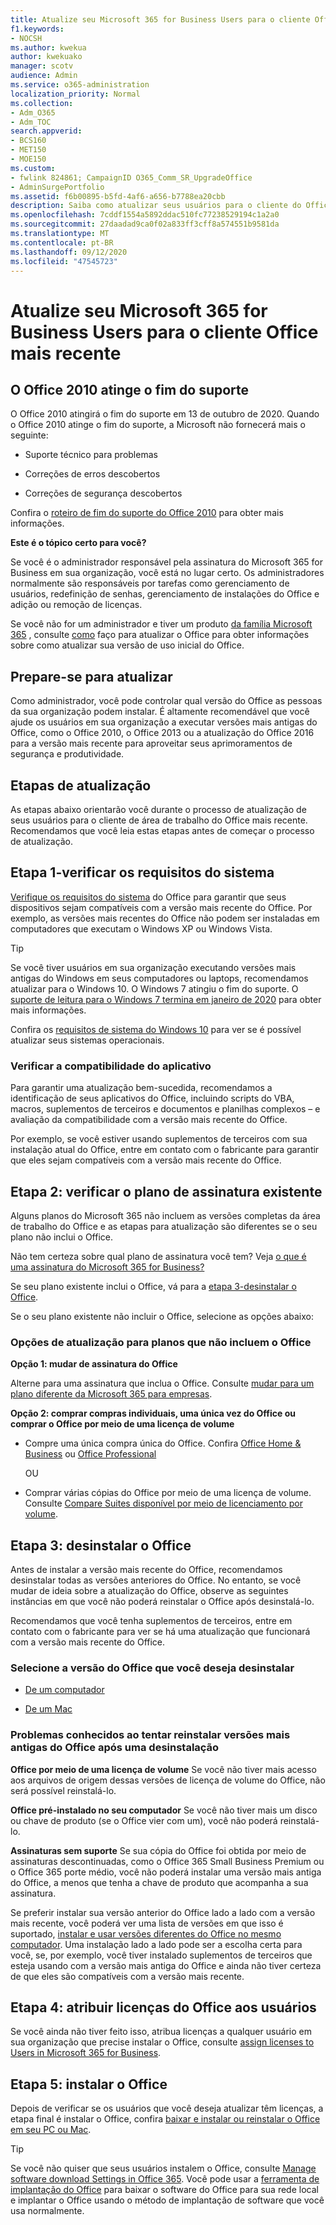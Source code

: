 ```yaml
---
title: Atualize seu Microsoft 365 for Business Users para o cliente Office mais recente
f1.keywords:
- NOCSH
ms.author: kwekua
author: kwekuako
manager: scotv
audience: Admin
ms.service: o365-administration
localization_priority: Normal
ms.collection:
- Adm_O365
- Adm_TOC
search.appverid:
- BCS160
- MET150
- MOE150
ms.custom:
- fwlink 824861; CampaignID O365_Comm_SR_UpgradeOffice
- AdminSurgePortfolio
ms.assetid: f6b00895-b5fd-4af6-a656-b7788ea20cbb
description: Saiba como atualizar seus usuários para o cliente do Office mais recente.
ms.openlocfilehash: 7cddf1554a5892ddac510fc77238529194c1a2a0
ms.sourcegitcommit: 27daadad9ca0f02a833ff3cff8a574551b9581da
ms.translationtype: MT
ms.contentlocale: pt-BR
ms.lasthandoff: 09/12/2020
ms.locfileid: "47545723"
---
```

# <a name="upgrade-your-microsoft-365-for-business-users-to-the-latest-office-client"></a>Atualize seu Microsoft 365 for Business Users para o cliente Office mais recente

## <a name="office-2010-reaches-end-of-support"></a>O Office 2010 atinge o fim do suporte

O Office 2010 atingirá o fim do suporte em 13 de outubro de 2020. Quando o Office 2010 atinge o fim do suporte, a Microsoft não fornecerá mais o seguinte:

- Suporte técnico para problemas

- Correções de erros descobertos

- Correções de segurança descobertos

Confira o [roteiro de fim do suporte do Office 2010](https://docs.microsoft.com/deployoffice/office-2010-end-support-roadmap) para obter mais informações.

 **Este é o tópico certo para você?**
  
 Se você é o administrador responsável pela assinatura do Microsoft 365 for Business em sua organização, você está no lugar certo. Os administradores normalmente são responsáveis por tarefas como gerenciamento de usuários, redefinição de senhas, gerenciamento de instalações do Office e adição ou remoção de licenças.

 Se você não for um administrador e tiver um produto [da família Microsoft 365](https://support.microsoft.com/office/28cbc8cf-1332-4f04-9123-9b660abb629e#BKMK_OfficePlans) , consulte [como](https://support.microsoft.com/office/ee68f6cf-422f-464a-82ec-385f65391350) faço para atualizar o Office para obter informações sobre como atualizar sua versão de uso inicial do Office.

## <a name="get-ready-to-upgrade"></a>Prepare-se para atualizar

Como administrador, você pode controlar qual versão do Office as pessoas da sua organização podem instalar. É altamente recomendável que você ajude os usuários em sua organização a executar versões mais antigas do Office, como o Office 2010, o Office 2013 ou a atualização do Office 2016 para a versão mais recente para aproveitar seus aprimoramentos de segurança e produtividade.

## <a name="upgrade-steps"></a>Etapas de atualização

As etapas abaixo orientarão você durante o processo de atualização de seus usuários para o cliente de área de trabalho do Office mais recente. Recomendamos que você leia estas etapas antes de começar o processo de atualização.
  
## <a name="step-1---check-system-requirements"></a>Etapa 1-verificar os requisitos do sistema

[Verifique os requisitos do sistema](https://products.office.com/office-system-requirements) do Office para garantir que seus dispositivos sejam compatíveis com a versão mais recente do Office. Por exemplo, as versões mais recentes do Office não podem ser instaladas em computadores que executam o Windows XP ou Windows Vista.
  
> [!TIP]
> Se você tiver usuários em sua organização executando versões mais antigas do Windows em seus computadores ou laptops, recomendamos atualizar para o Windows 10. O Windows 7 atingiu o fim do suporte. O [suporte de leitura para o Windows 7 termina em janeiro de 2020](https://www.microsoft.com/microsoft-365/windows/end-of-windows-7-support?rtc=1) para obter mais informações.

Confira os [requisitos de sistema do Windows 10](https://www.microsoft.com/windows/windows-10-specifications) para ver se é possível atualizar seus sistemas operacionais.

### <a name="check-application-compatibility"></a>Verificar a compatibilidade do aplicativo

Para garantir uma atualização bem-sucedida, recomendamos a identificação de seus aplicativos do Office, incluindo scripts do VBA, macros, suplementos de terceiros e documentos e planilhas complexos – e avaliação da compatibilidade com a versão mais recente do Office.
  
Por exemplo, se você estiver usando suplementos de terceiros com sua instalação atual do Office, entre em contato com o fabricante para garantir que eles sejam compatíveis com a versão mais recente do Office.
  
## <a name="step-2---check-your-existing-subscription-plan"></a>Etapa 2: verificar o plano de assinatura existente

Alguns planos do Microsoft 365 não incluem as versões completas da área de trabalho do Office e as etapas para atualização são diferentes se o seu plano não inclui o Office.
  
Não tem certeza sobre qual plano de assinatura você tem? Veja [o que é uma assinatura do Microsoft 365 for Business?](../admin-overview/what-subscription-do-i-have.md)
  
Se seu plano existente inclui o Office, vá para a [etapa 3-desinstalar o Office](#step-3---uninstall-office).
  
Se o seu plano existente não incluir o Office, selecione as opções abaixo:
  
### <a name="upgrade-options-for-plans-that-dont-include-office"></a>Opções de atualização para planos que não incluem o Office

 **Opção 1: mudar de assinatura do Office**

Alterne para uma assinatura que inclua o Office. Consulte [mudar para um plano diferente da Microsoft 365 para empresas](../../commerce/subscriptions/switch-to-a-different-plan.md).

**Opção 2: comprar compras individuais, uma única vez do Office ou comprar o Office por meio de uma licença de volume**

 - Compre uma única compra única do Office. Confira [Office Home &amp; Business](https://products.office.com/home-and-business) ou [Office Professional](https://products.office.com/professional)

     OU

 - Comprar várias cópias do Office por meio de uma licença de volume. Consulte [Compare Suites disponível por meio de licenciamento por volume](https://products.office.com/business/microsoft-office-volume-licensing-suites-comparison).

## <a name="step-3---uninstall-office"></a>Etapa 3: desinstalar o Office

Antes de instalar a versão mais recente do Office, recomendamos desinstalar todas as versões anteriores do Office. No entanto, se você mudar de ideia sobre a atualização do Office, observe as seguintes instâncias em que você não poderá reinstalar o Office após desinstalá-lo.
  
Recomendamos que você tenha suplementos de terceiros, entre em contato com o fabricante para ver se há uma atualização que funcionará com a versão mais recente do Office.

### <a name="select-the-version-of-office-you-want-to-uninstall"></a>Selecione a versão do Office que você deseja desinstalar

- [De um computador](https://support.microsoft.com/office/9dd49b83-264a-477a-8fcc-2fdf5dbf61d8)

- [De um Mac](https://support.microsoft.com/office/eefa1199-5b58-43af-8a3d-b73dc1a8cae3)
  
### <a name="known-issues-trying-to-reinstall-older-versions-of-office-after-an-uninstall"></a>Problemas conhecidos ao tentar reinstalar versões mais antigas do Office após uma desinstalação

 **Office por meio de uma licença de volume** Se você não tiver mais acesso aos arquivos de origem dessas versões de licença de volume do Office, não será possível reinstalá-lo.

 **Office pré-instalado no seu computador** Se você não tiver mais um disco ou chave de produto (se o Office vier com um), você não poderá reinstalá-lo.

 **Assinaturas sem suporte** Se sua cópia do Office foi obtida por meio de assinaturas descontinuadas, como o Office 365 Small Business Premium ou o Office 365 porte médio, você não poderá instalar uma versão mais antiga do Office, a menos que tenha a chave de produto que acompanha a sua assinatura.

Se preferir instalar sua versão anterior do Office lado a lado com a versão mais recente, você poderá ver uma lista de versões em que isso é suportado, [instalar e usar versões diferentes do Office no mesmo computador](https://support.microsoft.com/office/6ebb44ce-18a3-43f9-a187-b78c513788bf). Uma instalação lado a lado pode ser a escolha certa para você, se, por exemplo, você tiver instalado suplementos de terceiros que esteja usando com a versão mais antiga do Office e ainda não tiver certeza de que eles são compatíveis com a versão mais recente.

## <a name="step-4---assign-office-licenses-to-users"></a>Etapa 4: atribuir licenças do Office aos usuários

Se você ainda não tiver feito isso, atribua licenças a qualquer usuário em sua organização que precise instalar o Office, consulte [assign licenses to Users in Microsoft 365 for Business](../manage/assign-licenses-to-users.md).
  
## <a name="step-5---install-office"></a>Etapa 5: instalar o Office

Depois de verificar se os usuários que você deseja atualizar têm licenças, a etapa final é instalar o Office, confira [baixar e instalar ou reinstalar o Office em seu PC ou Mac](https://support.microsoft.com/office/4414eaaf-0478-48be-9c42-23adc4716658).
  
> [!TIP]
> Se você não quiser que seus usuários instalem o Office, consulte [Manage software download Settings in Office 365](https://docs.microsoft.com/DeployOffice/manage-software-download-settings-office-365). Você pode usar a [ferramenta de implantação do Office](https://docs.microsoft.com/DeployOffice/overview-office-deployment-tool) para baixar o software do Office para sua rede local e implantar o Office usando o método de implantação de software que você usa normalmente.
